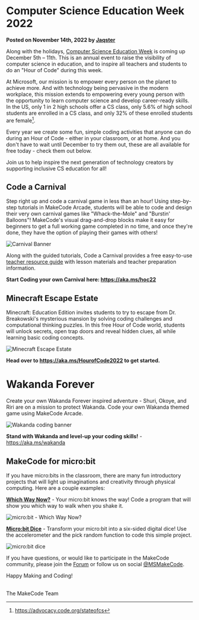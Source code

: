 # Computer Science Education Week 2022

**Posted on November 14th, 2022 by [Jaqster](https://github.com/jaqster)**

Along with the holidays, [Computer Science Education Week](https://www.csedweek.org) is coming up December 5th – 11th. This is an annual event to raise the visibility of computer science in education, and to inspire all teachers and students to do an "Hour of Code" during this week.

At Microsoft, our mission is to empower every person on the planet to achieve more. And with technology being pervasive in the modern workplace, this mission extends to empowering every young person with the opportunity to learn computer science and develop career-ready skills. In the US, only 1 in 2 high schools offer a CS class, only 5.6% of high school students are enrolled in a CS class, and only 32% of these enrolled students are female[^1].

Every year we create some fun, simple coding activities that anyone can do during an Hour of Code - either in your classroom, or at home.  And you don't have to wait until December to try them out, these are all available for free today - check them out below.

Join us to help inspire the next generation of technology creators by supporting inclusive CS education for all!

[^1]: https://advocacy.code.org/stateofcs 

## Code a Carnival

Step right up and code a carnival game in less than an hour! Using step-by-step tutorials in MakeCode Arcade, students will be able to code and design their very own carnival games like "Whack-the-Mole" and "Burstin' Balloons"! MakeCode's visual drag-and-drop blocks make it easy for beginners to get a full working game completed in no time, and once they're done, they have the option of playing their games with others!
 
![Carnival Banner](/static/blog/csed-week/csed-week-2022/carnival-banner.gif)

Along with the guided tutorials, Code a Carnival provides a free easy-to-use [teacher resource guide]( https://aka.ms/HoC-22-Lesson) with lesson materials and teacher preparation information.

**Start Coding your own Carnival here: https://aka.ms/hoc22**
 
## Minecraft Escape Estate

Minecraft: Education Edition invites students to try to escape from Dr. Breakowski's mysterious mansion by solving coding challenges and computational thinking puzzles. In this free Hour of Code world, students will unlock secrets, open trap doors and reveal hidden clues, all while learning basic coding concepts.
 
![Minecraft Escape Estate](/static/blog/csed-week/csed-week-2022/minecraft-escape-estate.png)

**Head over to https://aka.ms/HourofCode2022 to get started.**

# Wakanda Forever

Create your own Wakanda Forever inspired adventure - Shuri, Okoye, and Riri are on a mission to protect Wakanda. Code your own Wakanda themed game using MakeCode Arcade.
 
![Wakanda coding banner](/static/blog/csed-week/csed-week-2022/wakanda.png)

**Stand with Wakanda and level-up your coding skills!** - https://aka.ms/wakanda 

## MakeCode for micro:bit

If you have micro:bits in the classroom, there are many fun introductory projects that will light up imaginations and creativity through physical computing. Here are a couple examples:

**[Which Way Now?](https://microbit.org/projects/make-it-code-it/which-way-now)** - Your micro:bit knows the way!  Code a program that will show you which way to walk when you shake it.

![micro:bit - Which Way Now?](/static/blog/csed-week/csed-week-2022/microbit-wwn.jpg)

**[Micro:bit Dice](https://microbit.org/projects/make-it-code-it/dice)** - Transform your micro:bit into a six-sided digital dice! Use the accelerometer and the pick random function to code this simple project.

![micro:bit dice](/static/blog/csed-week/csed-week-2022/microbit-dice.jpg)

If you have questions, or would like to participate in the MakeCode community, please join the [Forum](https://forum.makecode.com) or follow us on social [@MSMakeCode](https://twitter.com/MSMakeCode).

Happy Making and Coding!

<br/>
The MakeCode Team
